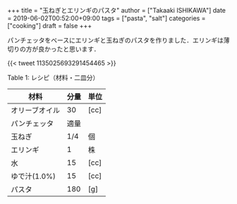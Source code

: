 +++
title = "玉ねぎとエリンギのパスタ"
author = ["Takaaki ISHIKAWA"]
date = 2019-06-02T00:52:00+09:00
tags = ["pasta", "salt"]
categories = ["cooking"]
draft = false
+++

パンチェッタをベースにエリンギと玉ねぎのパスタを作りました．エリンギは薄切りの方が良かったと思います．

{{< tweet 1135025693291454465 >}}

<div class="table-caption">
  <span class="table-number">Table 1</span>:
  レシピ（材料・二皿分）
</div>

| 材料      | 分量 | 単位 |
|---------|----|----|
| オリーブオイル | 30  | [cc] |
| パンチェッタ | 適量 |      |
| 玉ねぎ    | 1/4 | 個   |
| エリンギ  | 1   | 株   |
| 水        | 15  | [cc] |
| ゆで汁(1.0%) | 15  | [cc] |
| パスタ    | 180 | [g]  |
